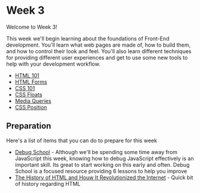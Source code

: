 # Week 3

Welcome to Week 3!

This week we'll begin learning about the foundations of Front-End development. You'll learn what web pages are made of, how to build them, and how to control their look and feel. You'll also learn different techniques for providing different user experiences and get to use some new tools to help with your development workflow.

- [HTML 101](https://learn.digitalcrafts.com/flex/lessons/front-end-foundations/html-101/)
- [HTML Forms](https://learn.digitalcrafts.com/flex/lessons/front-end-foundations/html-forms/)
- [CSS 101](https://learn.digitalcrafts.com/flex/lessons/front-end-foundations/css-101/)
- [CSS Floats](https://learn.digitalcrafts.com/flex/lessons/front-end-foundations/css-floats/)
- [Media Queries](https://learn.digitalcrafts.com/flex/lessons/front-end-foundations/media-queries/)
- [CSS Position](https://learn.digitalcrafts.com/flex/lessons/front-end-foundations/flexbox/)
  

## Preparation

Here's a list of items that you can do to prepare for this week

- [Debug School](http://debugschool.com/) - Although we'll be spending some time away from JavaScript this week, knowing how to debug JavaScript effectively is an important skill. Its great to start working on this early and often. Debug School is a focused resource providing 6 lessons to help you improve
- [The History of HTML and Houw It Revolutionized the Internet](https://www.thoughtco.com/history-of-html-1991418) - Quick bit of history regarding HTML

